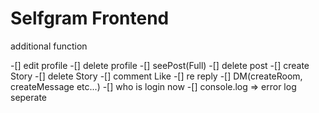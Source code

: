 # Selfgram Frontend

additional function

-[] edit profile
-[] delete profile
-[] seePost(Full)
-[] delete post
-[] create Story
-[] delete Story
-[] comment Like
-[] re reply
-[] DM(createRoom, createMessage etc...)
-[] who is login now
-[] console.log => error log seperate